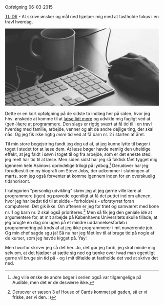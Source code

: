 Opf&oslash;lgning
06-03-2015


[TL;DR](http://en.wikipedia.org/wiki/Wikipedia:Too_long;_didn't_read) - At skrive ønsker og mål ned hjælper mig med at fastholde fokus i en travl hverdag. 

![Skriv...](/static/20150307_write.jpg "Skriv...")

Dette er en kort opfølgning på de sidste to indlæg her på siden, hvor jeg hhv. ønskede at komme til at [læse lidt mere](/2014/foundation-trilogien.html) og udvikle mig fagligt ved at (gen-)[lære at programmere](/2014/en-udviklingsplan.html). Den slags er rigtig svært at få tid til i en travl hverdag med familie, arbejde, venner og alt de andre dejlige ting, der skal nås. Og jeg fik ikke rigtig *mere* tid ved at få barn nr. 2 i starten af året.

Til min store begejstring fandt jeg dog ud af, at jeg kunne lytte til bøger i toget i stedet for at læse dem. At læse bøger havde nemlig den uheldige effekt, at jeg faldt i søvn i toget til og fra arbejde, som er det eneste sted, jeg reelt har tid til at læse. Men siden sidst har jeg så faktisk fået tygget mig igennem hele Asimovs oprindelige trilogi på lydbog.[^2] Derudover har jeg forudbestilt en ny biografi om Steve Jobs, der udkommer i slutningen af marts, som jeg også forventer at komme igennem inden for en overskuelig tidshorisont.

I kategorien "personlig udvikling" skrev jeg at jeg gerne ville lære at programmere (igen) og prøvede egentligt at få det puttet ind om aftenen, hvor jeg har bedst tid til at sidde - forholdsvis - uforstyrret foran computeren. Det gik ikke. Om aftenen er jeg for træt og samværet med kone nr. 1 og barn nr. 2 skal også prioriteres.[^1] Men så fik jeg den geniale idé at argumentere for, at mit arbejde på Københavns Universitets skulle tillade, at jeg brugte en dag om ugen på et mindre uddannelsesforløb i programmering på trods af at jeg ikke programmerer i mit nuværende job. Og min chef sagde sgu ja! Så nu har jeg fået lov til at bruge tid på nogle af de kurser, som jeg havde kigget på. Yay!

Men hvorfor skriver jeg så det her. Jo, det gør jeg fordi, jeg skal minde mig selv om, at det hjælper at sætte sig ned og tænke over hvad man egentligt gerne vil bruge sin tid på - og i mit tilfælde at fastholde det ved at skrive det ned.

[^2]: Jeg ville ønske de andre bøger i serien også var tilgængelige på Audible, men det er de desværre ikke.
[^1]: Deruover er sæson 3 af House of Cards kommet på gaden, så er vi friske, ser vi den. :)
